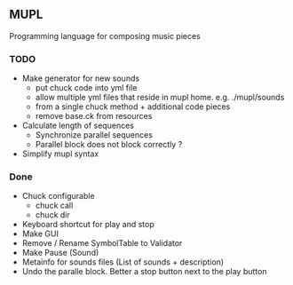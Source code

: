 ## MUPL
Programming language for composing music pieces

### TODO
* Make generator for new sounds
  * put chuck code into yml file 
  * allow multiple yml files that reside in mupl home. e.g. ./mupl/sounds
  * from a single chuck method + additional code pieces
  * remove base.ck from resources
* Calculate length of sequences
  * Synchronize parallel sequences
  * Parallel block does not block correctly ?
* Simplify mupl syntax

### Done
* Chuck configurable 
  * chuck call
  * chuck dir
* Keyboard shortcut for play and stop
* Make GUI
* Remove / Rename SymbolTable to Validator
* Make Pause (Sound)
* Metainfo for sounds files (List of sounds + description)
* Undo the paralle block. Better a stop button next to the play button

